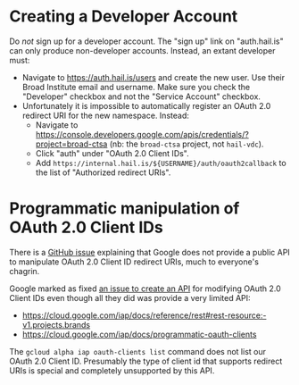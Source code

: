 # Creating a Developer Account

Do *not* sign up for a developer account. The "sign up" link on "auth.hail.is"
can only produce non-developer accounts. Instead, an extant developer must:

- Navigate to https://auth.hail.is/users and create the new user. Use their
  Broad Institute email and username. Make sure you check the "Developer"
  checkbox and not the "Service Account" checkbox.
- Unfortunately it is impossible to automatically register an OAuth 2.0 redirect
  URI for the new namespace. Instead:
  - Navigate to https://console.developers.google.com/apis/credentials/?project=broad-ctsa
    (nb: the `broad-ctsa` project, not `hail-vdc`).
  - Click "auth" under "OAuth 2.0 Client IDs".
  - Add `https://internal.hail.is/${USERNAME}/auth/oauth2callback` to the list
    of "Authorized redirect URIs".


# Programmatic manipulation of OAuth 2.0 Client IDs

There is a [GitHub
issue](https://github.com/hashicorp/terraform-provider-google/issues/6074)
explaining that Google does not provide a public API to manipulate OAuth 2.0
Client ID redirect URIs, much to everyone's chagrin.

Google marked as fixed [an issue to create an
API](https://issuetracker.google.com/issues/116182848) for modifying OAuth 2.0
Client IDs even though all they did was provide a very limited API:
- https://cloud.google.com/iap/docs/reference/rest#rest-resource:-v1.projects.brands
- https://cloud.google.com/iap/docs/programmatic-oauth-clients

The `gcloud alpha iap oauth-clients list` command does not list our OAuth 2.0
Client ID. Presumably the type of client id that supports redirect URIs is
special and completely unsupported by this API.
